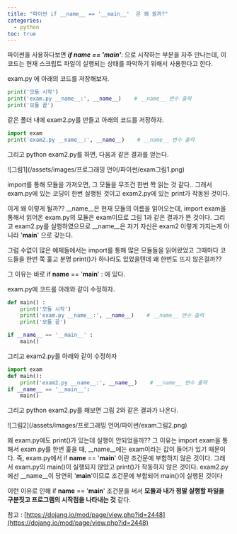 ```yaml
---
title: "파이썬 if __name__ == '__main__'  은 왜 쓸까?"
categories:
  - python
toc: true
---
```


파이썬을 사용하다보면 **_if __name__ == '__main__'_**: 으로 시작하는 부분을 자주 만나는데, 
이 코드는 현재 스크립트 파일이 실행되는 상태를 파악하기 위해서 사용한다고 한다.

exam.py 에 아래의 코드를 저장해보자.

```python
print('모듈 시작')
print('exam.py __name__:', __name__)    # __name__ 변수 출력
print('모듈 끝')
```

같은 폴더 내에 exam2.py를 만들고 아래의 코드를 저장하자.

```python
import exam
print('exam2.py __name__:', __name__)    # __name__ 변수 출력
```

그리고 python exam2.py를 하면, 다음과 같은 결과를 얻는다.

![그림1](/assets/images/프로그래밍 언어/파이썬/exam그림1.png)

import를 통해 모듈을 가져오면, 그 모듈을 무조건 한번 쫙 읽는 것 같다..
그래서 exam.py에 있는 코딩이 한번 실행된 것이고 exam2.py에 있는 print가 작동된 것이다.

이게 왜 이렇게 될까?? __name__은 현재 모듈의 이름을 읽어오는데, import exam을 통해서 읽어온 exam.py의 모듈은 exam이므로 그림 1과 같은 결과가 뜬 것이다.
그리고 exam2.py를 실행하였으므로 __name__은 자기 자신은 exam2 이렇게 가지는게 아니라 '__main__' 으로 갖는다. 

그럼 수없이 많은 예제들에서는 import를 통해 많은 모듈들을 읽어왔었고 그때마다 코드들을 한번 쭉 훑고 분명 print()가 하나라도 있었을텐데 왜 한번도 뜨지 않은걸까?? 

그 이유는 바로 if __name__ == '__main__' : 에 있다. 

exam.py에 코드를 아래와 같이 수정하자.

```python
def main() :
    print('모듈 시작')
    print('exam.py __name__:', __name__)    # __name__ 변수 출력
    print('모듈 끝')

if __name__ == '__main__' :
    main()

```

그리고 exam2.py를 아래와 같이 수정하자

```python
import exam
def main():
    print('exam2.py __name__:', __name__)    # __name__ 변수 출력
if __name__ == '__main__':
    main()
```

그리고 python exam2.py를 해보면 그림 2와 같은 결과가 나온다.

![그림2](/assets/images/프로그래밍 언어/파이썬/exam그림2.png)

왜 exam.py에도 print()가 있는데 실행이 안되었을까?? 그 이유는 import exam을 통해서 exam.py를 한번 훑을 때, __name__에는 exam이라는 값이 들어가 있기 때문이다.
즉, exam.py에서  if __name__ == '__main__' 이란 조건문에 부합하지 않은 것이다. 그래서 exam.py의 main()이 실행되지 않았고 print()가 작동하지 않은 것이다.
exam2.py에선 __name__이 당연히 '__main__'이므로 조건문에 부합되어 main()이 실행된 것이다

이런 이유로 인해 if __name__ == '__main__'  조건문을 써서 **모듈과 내가 정말 실행할 파일을 구분짓고 프로그램의 시작점을 나타내는 것** 같다.


참고 : [https://dojang.io/mod/page/view.php?id=2448](https://dojang.io/mod/page/view.php?id=2448)